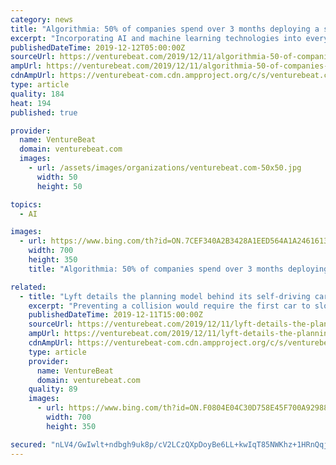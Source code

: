 ```yaml
---
category: news
title: "Algorithmia: 50% of companies spend over 3 months deploying a single AI model"
excerpt: "Incorporating AI and machine learning technologies into everyday workflows isn’t as easy as the testimonials would have you believe. That’s the top-level finding from a survey of 750 business decision makers conducted by Algorithmia, which found that while machine learning maturity in the enterprise is generally increasing, the majority of ..."
publishedDateTime: 2019-12-12T05:00:00Z
sourceUrl: https://venturebeat.com/2019/12/11/algorithmia-50-of-companies-spend-upwards-of-three-months-deploying-a-single-ai-model/
ampUrl: https://venturebeat.com/2019/12/11/algorithmia-50-of-companies-spend-upwards-of-three-months-deploying-a-single-ai-model/amp/
cdnAmpUrl: https://venturebeat-com.cdn.ampproject.org/c/s/venturebeat.com/2019/12/11/algorithmia-50-of-companies-spend-upwards-of-three-months-deploying-a-single-ai-model/amp/
type: article
quality: 184
heat: 194
published: true

provider:
  name: VentureBeat
  domain: venturebeat.com
  images:
    - url: /assets/images/organizations/venturebeat.com-50x50.jpg
      width: 50
      height: 50

topics:
  - AI

images:
  - url: https://www.bing.com/th?id=ON.7CEF340A2B3428A1EED564A1A2461613
    width: 700
    height: 350
    title: "Algorithmia: 50% of companies spend over 3 months deploying a single AI model"

related:
  - title: "Lyft details the planning model behind its self-driving cars"
    excerpt: "Preventing a collision would require the first car to slow down, but just how dramatic should that slowdown be? Lyft’s self-driving prototypes tap what the company calls a “human-inspired” planning approach to determine this. Originally, they used a baseline AI model that didn’t account for the velocity of obstacles, but the newest ..."
    publishedDateTime: 2019-12-11T15:00:00Z
    sourceUrl: https://venturebeat.com/2019/12/11/lyft-details-the-planning-model-behind-its-self-driving-cars/
    ampUrl: https://venturebeat.com/2019/12/11/lyft-details-the-planning-model-behind-its-self-driving-cars/amp/
    cdnAmpUrl: https://venturebeat-com.cdn.ampproject.org/c/s/venturebeat.com/2019/12/11/lyft-details-the-planning-model-behind-its-self-driving-cars/amp/
    type: article
    provider:
      name: VentureBeat
      domain: venturebeat.com
    quality: 89
    images:
      - url: https://www.bing.com/th?id=ON.F0804E04C30D758E45F700A929880542
        width: 700
        height: 350

secured: "nLV4/GwIwlt+ndbgh9uk8p/cV2LCzQXpDoyBe6LL+kwIqT85NWKhz+1HRnQqjKpdAIUXcQf45iWtFJ7FgrMiw5fcX7tWzKEzMQ4aRqtBDcm3xLlWQclGyvjVhAkBqs37YUaYwyuhIJwNuxeQOj/pCXt4p7ffmYOxc/ru9HQt0JVc7jpTbyQfaT8VyEUQMB+smk3p0AbXoD8TG2rbY0jgnDsdf0oCViG+wm4mBM1+DLGyCZKSexeiR1Nq0KaLNrh9gMVIVhcclbPxrdWeUSO7r9knKmhWT/9EZsoQd6w4/mM=;iX8RHSGavWh9q2DB4LS2Rg=="
---
```



